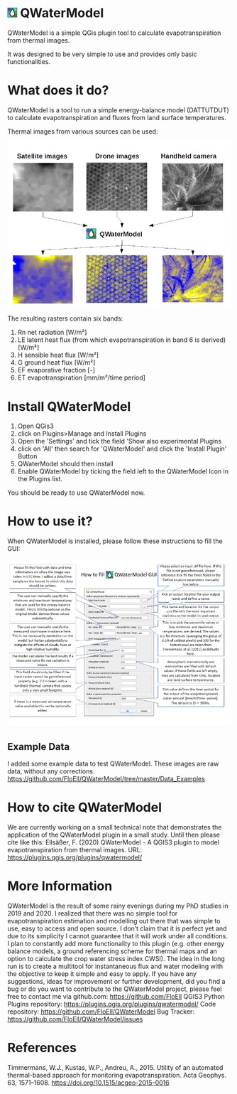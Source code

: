 # ![Logo image](https://github.com/FloEll/QWaterModel/blob/master/icon.png) QWaterModel 
QWaterModel is a simple QGis plugin tool to calculate evapotranspiration from thermal images.

It was designed to be very simple to use and provides only basic functionalities. 

# What does it do? 
QWaterModel is a tool to run a simple energy-balance model (DATTUTDUT) to calculate evapotranspiration and fluxes from land surface temperatures. 

Thermal images from various sources can be used: 

![Functionality explained image](https://github.com/FloEll/QWaterModel/blob/master/images/imageToOutput_Graph.png)

The resulting rasters contain six bands:
1. Rn net radiation [W/m²]
2. LE latent heat flux (from which evapotranspiration in band 6 is derived) [W/m²]
3. H sensible heat flux [W/m²]
4. G ground heat flux [W/m²]
5. EF evaporative fraction [-]
6. ET evapotranspiration [mm/m²/time period]

# Install QWaterModel
1. Open QGis3 
2. click on Plugins>Manage and Install Plugins
3. Open the 'Settings' and tick the field 'Show also experimental Plugins
4. click on 'All' then search for 'QWaterModel' and click the 'Install Plugin' Button
5. QWaterModel should then install
6. Enable QWaterModel by ticking the field left to the QWaterModel Icon in the Plugins list. 

You should be ready to use QWaterModel now. 

# How to use it? 
When QWaterModel is installed, please follow these instructions to fill the GUI:

![GUI explained image](https://github.com/FloEll/QWaterModel/blob/master/images/HowToUseTheGUI.png)

## Example Data
I added some example data to test QWaterModel. These images are raw data, without any corrections. 
https://github.com/FloEll/QWaterModel/tree/master/Data_Examples

# How to cite QWaterModel
We are currently working on a small technical note that demonstrates the application of the QWaterModel plugin in a small study. Until then please cite like this: 
Ellsäßer, F. (2020) QWaterModel - A QGIS3 plugin to model evapotranspiration from thermal images. URL: https://plugins.qgis.org/plugins/qwatermodel/

# More Information
QWaterModel is the result of some rainy evenings during my PhD studies in 2019 and 2020. I realized that there was no simple tool for evapotranspiration estimation and modelling out there that was simple to use, easy to access and open source. I don’t claim that it is perfect yet and due to its simplicity I cannot guarantee that it will work under all conditions. 
I plan to constantly add more functionality to this plugin (e.g. other energy balance models, a ground referencing scheme for thermal maps and an option to calculate the crop water stress index CWSI). The idea in the long run is to create a multitool for instantaneous flux and water modeling with the objective to keep it simple and easy to apply. 
If you have any suggestions, ideas for improvement or further development, did you find a bug or do you want to contribute to the QWaterModel project, please feel free to contact me via github.com: https://github.com/FloEll
QGIS3 Python Plugins repository: https://plugins.qgis.org/plugins/qwatermodel/
Code repository: https://github.com/FloEll/QWaterModel
Bug Tracker: https://github.com/FloEll/QWaterModel/issues

# References
Timmermans, W.J., Kustas, W.P., Andreu, A., 2015. Utility of an automated thermal-based approach for monitoring evapotranspiration. Acta Geophys. 63, 1571–1608. https://doi.org/10.1515/acgeo-2015-0016
